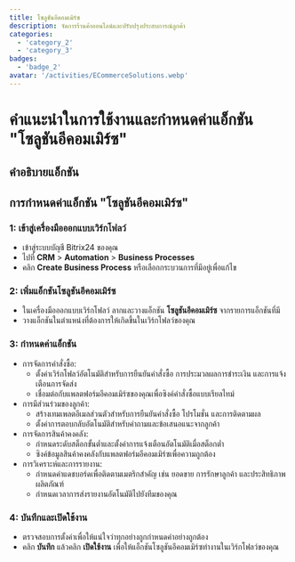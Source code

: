 ```yaml
---
title: โซลูชันอีคอมเมิร์ซ
description: จัดการร้านค้าออนไลน์และปรับปรุงประสบการณ์ลูกค้า
categories: 
  - 'category_2'
  - 'category_3'
badges: 
  - 'badge_2'
avatar: '/activities/ECommerceSolutions.webp'
---
```

# คำแนะนำในการใช้งานและกำหนดค่าแอ็กชัน "โซลูชันอีคอมเมิร์ซ"

## คำอธิบายแอ็กชัน

## **การกำหนดค่าแอ็กชัน "โซลูชันอีคอมเมิร์ซ"**

### 1: เข้าสู่เครื่องมือออกแบบเวิร์กโฟลว์
- เข้าสู่ระบบบัญชี Bitrix24 ของคุณ
- ไปที่ **CRM** > **Automation** > **Business Processes**
- คลิก **Create Business Process** หรือเลือกกระบวนการที่มีอยู่เพื่อแก้ไข

### 2: เพิ่มแอ็กชันโซลูชันอีคอมเมิร์ซ
- ในเครื่องมือออกแบบเวิร์กโฟลว์ ลากและวางแอ็กชัน **โซลูชันอีคอมเมิร์ซ** จากรายการแอ็กชันที่มี
- วางแอ็กชันในตำแหน่งที่ต้องการให้เกิดขึ้นในเวิร์กโฟลว์ของคุณ

### 3: กำหนดค่าแอ็กชัน
- การจัดการคำสั่งซื้อ:
  - ตั้งค่าเวิร์กโฟลว์อัตโนมัติสำหรับการยืนยันคำสั่งซื้อ การประมวลผลการชำระเงิน และการแจ้งเตือนการจัดส่ง
  - เชื่อมต่อกับแพลตฟอร์มอีคอมเมิร์ซของคุณเพื่อซิงค์คำสั่งซื้อแบบเรียลไทม์
- การมีส่วนร่วมของลูกค้า:
  - สร้างเทมเพลตอีเมลส่วนตัวสำหรับการยืนยันคำสั่งซื้อ โปรโมชั่น และการติดตามผล
  - ตั้งค่าการตอบกลับอัตโนมัติสำหรับคำถามและข้อเสนอแนะจากลูกค้า
- การจัดการสินค้าคงคลัง:
  - กำหนดระดับสต็อกขั้นต่ำและตั้งค่าการแจ้งเตือนอัตโนมัติเมื่อสต็อกต่ำ
  - ซิงค์ข้อมูลสินค้าคงคลังกับแพลตฟอร์มอีคอมเมิร์ซเพื่อความถูกต้อง
- การวิเคราะห์และการรายงาน:
  - กำหนดค่าแดชบอร์ดเพื่อติดตามเมตริกสำคัญ เช่น ยอดขาย การรักษาลูกค้า และประสิทธิภาพผลิตภัณฑ์
  - กำหนดเวลาการส่งรายงานอัตโนมัติไปยังทีมของคุณ

### 4: บันทึกและเปิดใช้งาน
- ตรวจสอบการตั้งค่าเพื่อให้แน่ใจว่าทุกอย่างถูกกำหนดค่าอย่างถูกต้อง
- คลิก **บันทึก** แล้วคลิก **เปิดใช้งาน** เพื่อให้แอ็กชันโซลูชันอีคอมเมิร์ซทำงานในเวิร์กโฟลว์ของคุณ